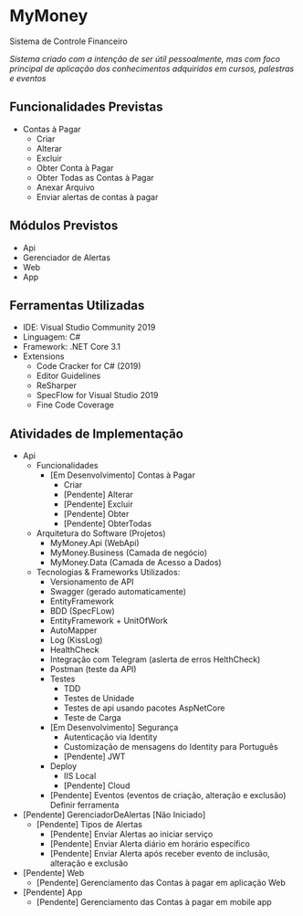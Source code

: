 # MyMoney
Sistema de Controle Financeiro

*Sistema criado com a intenção de ser útil pessoalmente, mas com foco principal de aplicação dos conhecimentos adquiridos em cursos, palestras e eventos*

## Funcionalidades Previstas
- Contas à Pagar
  - Criar
  - Alterar
  - Excluir
  - Obter Conta à Pagar
  - Obter Todas as Contas à Pagar
  - Anexar Arquivo
  - Enviar alertas de contas à pagar
  
## Módulos Previstos
- Api
- Gerenciador de Alertas
- Web
- App

## Ferramentas Utilizadas
- IDE: Visual Studio Community 2019
- Linguagem: C#
- Framework: .NET Core 3.1
- Extensions
  - Code Cracker for C# (2019)
  - Editor Guidelines
  - ReSharper
  - SpecFlow for Visual Studio 2019
  - Fine Code Coverage

## Atividades de Implementação
- Api
  - Funcionalidades
    - [Em Desenvolvimento] Contas à Pagar 
      - Criar 
      - [Pendente] Alterar
      - [Pendente] Excluir
      - [Pendente] Obter
      - [Pendente] ObterTodas
  - Arquitetura do Software (Projetos)
    - MyMoney.Api (WebApi)
    - MyMoney.Business (Camada de negócio)
    - MyMoney.Data (Camada de Acesso a Dados)
  - Tecnologias & Frameworks Utilizados:
    - Versionamento de API
    - Swagger (gerado automaticamente)
    - EntityFramework
    - BDD (SpecFLow)			
    - EntityFramework + UnitOfWork
    - AutoMapper    
    - Log (KissLog)
    - HealthCheck
    - Integração com Telegram (aslerta de erros HelthCheck)    
    - Postman (teste da API)
    - Testes
      - TDD
      - Testes de Unidade
      - Testes de api usando pacotes AspNetCore
      - Teste de Carga
    - [Em Desenvolvimento] Segurança
      - Autenticação via Identity
      - Customização de mensagens do Identity para Português
      - [Pendente] JWT
    - Deploy
      - IIS Local
      - [Pendente] Cloud
    - [Pendente] Eventos (eventos de criação, alteração e exclusão) Definir ferramenta
- [Pendente] GerenciadorDeAlertas [Não Iniciado]
  - [Pendente] Tipos de Alertas
    - [Pendente] Enviar Alertas ao iniciar serviço
    - [Pendente] Enviar Alerta diário em horário específico
    - [Pendente] Enviar Alerta após receber evento de inclusão, alteração e exclusão
- [Pendente] Web
  - [Pendente] Gerenciamento das Contas à pagar em aplicação Web
- [Pendente] App
  - [Pendente] Gerenciamento das Contas à pagar em mobile app
